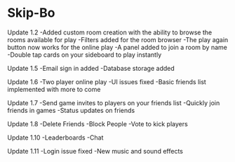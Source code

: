 # Skip-Bo
 
Update 1.2
-Added custom room creation with the ability to browse the rooms available for play
-Filters added for the room browser
-The play again button now works for the online play
-A panel added to join a room by name
-Double tap cards on your sideboard to play instantly


Update 1.5
-Email sign in added
-Database storage added

Update 1.6
-Two player online play
-UI issues fixed
-Basic friends list implemented with more to come

Update 1.7
-Send game invites to players on your friends list
-Quickly join friends in games
-Status updates on friends

Update 1.8
-Delete Friends
-Block People
-Vote to kick players

Update 1.10
-Leaderboards
-Chat

Update 1.11
-Login issue fixed
-New music and sound effects